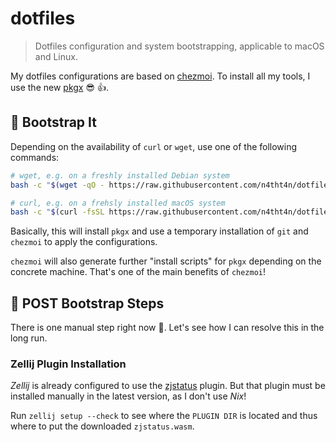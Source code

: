 # dotfiles

> Dotfiles configuration and system bootstrapping, applicable to macOS and Linux.

My dotfiles configurations are based on [chezmoi](https://www.chezmoi.io/). To install all my
tools, I use the new [pkgx](https://pkgx.sh) 😎 👍.

## 🚀 Bootstrap It

Depending on the availability of `curl` or `wget`, use one of the following commands:

```bash
# wget, e.g. on a freshly installed Debian system
bash -c "$(wget -qO - https://raw.githubusercontent.com/n4tht4n/dotfiles/main/remote-bootstrap)"

# curl, e.g. on a frehsly installed macOS system
bash -c "$(curl -fsSL https://raw.githubusercontent.com/n4tht4n/dotfiles/main/remote-bootstrap)"
```

Basically, this will install `pkgx` and use a temporary installation of `git` and `chezmoi` to
apply the configurations.

`chezmoi` will also generate further "install scripts" for `pkgx` depending on the concrete
machine. That's one of the main benefits of `chezmoi`!

## 🚧 POST Bootstrap Steps

There is one manual step right now 🤬. Let's see how I can resolve this in the long run.

### Zellij Plugin Installation

_Zellij_ is already configured to use the [zjstatus](https://github.com/dj95/zjstatus) plugin. But
that plugin must be installed manually in the latest version, as I don't use _Nix_!

Run `zellij setup --check` to see where the `PLUGIN DIR` is located and thus where to put the
downloaded `zjstatus.wasm`.
